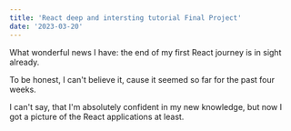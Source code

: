 ```yaml
---
title: 'React deep and intersting tutorial Final Project'
date: '2023-03-20'
---
```


What wonderful news I have: the end of my first React journey is in sight already.

To be honest, I can't believe it, cause it seemed so far for the past four weeks.

I can't say, that I'm absolutely confident in my new knowledge, but now I got a picture of the React applications at least.
